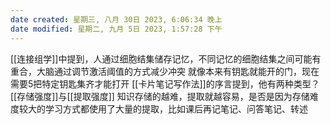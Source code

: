 ```yaml
---
date created: 星期三, 八月 30日 2023, 6:06:34 晚上
date modified: 星期二, 九月 5日 2023, 1:57:28 下午
---
```

[[连接组学]]中提到，人通过细胞结集储存记忆，不同记忆的细胞结集之间可能有重合，大脑通过调节激活阈值的方式减少冲突
	就像本来有钥匙就能开的门，现在需要5把特定钥匙集齐才能打开
[[卡片笔记写作法]]的序言提到，他有两种类型？
	[[存储强度]]与[[提取强度]]
知识存储的越难，提取就越容易，是否是因为存储难度较大的学习方式都使用了大量的提取，比如课后再记笔记、问答笔记、转述